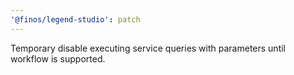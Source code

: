 ```yaml
---
'@finos/legend-studio': patch
---
```


Temporary disable executing service queries with parameters until workflow is supported.
